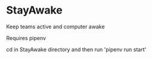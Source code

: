 # StayAwake
Keep teams active and computer awake

Requires pipenv

cd in StayAwake directory and then run 'pipenv run start'
